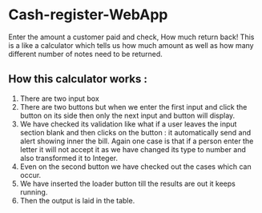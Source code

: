 # Cash-register-WebApp
Enter the amount a customer paid and check, How much return back!
This is a like a calculator which tells us how much amount as well as 
how many different number of notes need to be returned.

## How this calculator works :
1. There are two input box
2. There are two buttons but when we enter the first input and click the button on its side then only the next input and button will display.
3. We have checked its validation like what if a user leaves the input section blank and then clicks on the button : it automatically send and alert showing inner the bill. Again one case is that if a person enter the letter it will not accept it as we have changed its type to number and also transformed it to Integer.
4. Even on the second button we have checked out the cases which can occur.
5. We have inserted the loader button till the results are out it keeps running.
6. Then the output is laid in the table.
